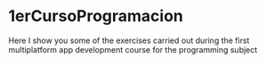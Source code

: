 # 1erCursoProgramacion
 Here I show you some of the exercises carried out during the first multiplatform app development course for the programming subject
